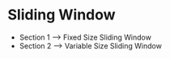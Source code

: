 # Sliding Window


- Section 1 --> Fixed Size Sliding Window
- Section 2 --> Variable Size Sliding Window

